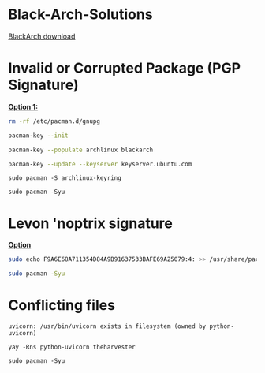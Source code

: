 # Black-Arch-Solutions
[BlackArch download](https://blackarch.org/)


# Invalid or Corrupted Package (PGP Signature)
**[Option 1:](https://blackarch.org/faq.html)**

```bash
rm -rf /etc/pacman.d/gnupg
```

```bash
pacman-key --init
```

```bash
pacman-key --populate archlinux blackarch
```

```bash
pacman-key --update --keyserver keyserver.ubuntu.com
```
```
sudo pacman -S archlinux-keyring
```
```
sudo pacman -Syu
```
# Levon 'noptrix signature 
**[Option](https://github.com/BlackArch/blackarch/issues/4034)**

```bash
sudo echo F9A6E68A711354D84A9B91637533BAFE69A25079:4: >> /usr/share/pacman/keyring/blackarch-trusted
```

```bash
sudo pacman -Syu
```
# Conflicting files
```
uvicorn: /usr/bin/uvicorn exists in filesystem (owned by python-uvicorn)
```
```
yay -Rns python-uvicorn theharvester
```
```
sudo pacman -Syu
```
